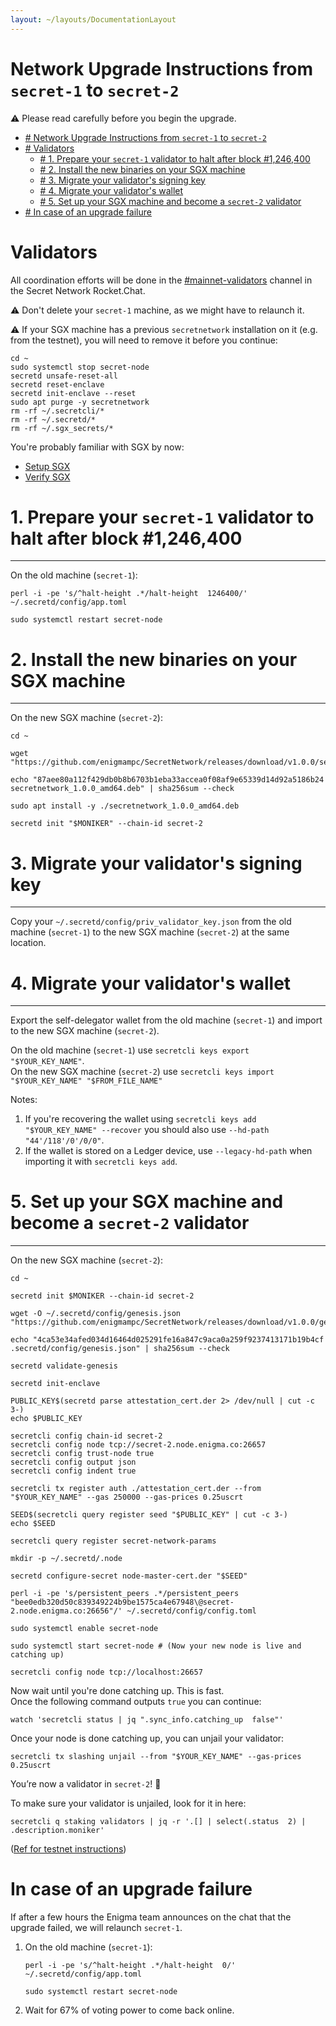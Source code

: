 ```yaml
---
layout: ~/layouts/DocumentationLayout
---
```


# Network Upgrade Instructions from `secret-1` to `secret-2`


⚠️ Please read carefully before you begin the upgrade.

- [# Network Upgrade Instructions from `secret-1` to `secret-2`](#-network-upgrade-instructions-from-secret-1-to-secret-2)
- [# Validators](#-validators)
  - [# 1. Prepare your `secret-1` validator to halt after block #1,246,400](#-1-prepare-your-secret-1-validator-to-halt-after-block-1246400)
  - [# 2. Install the new binaries on your SGX machine](#-2-install-the-new-binaries-on-your-sgx-machine)
  - [# 3. Migrate your validator's signing key](#-3-migrate-your-validators-signing-key)
  - [# 4. Migrate your validator's wallet](#-4-migrate-your-validators-wallet)
  - [# 5. Set up your SGX machine and become a `secret-2` validator](#-5-set-up-your-sgx-machine-and-become-a-secret-2-validator)
- [# In case of an upgrade failure](#-in-case-of-an-upgrade-failure)

# Validators


All coordination efforts will be done in the [#mainnet-validators](https://chat.scrt.network/channel/mainnet-validators) channel in the Secret Network Rocket.Chat.

⚠️ Don't delete your `secret-1` machine, as we might have to relaunch it.

⚠️ If your SGX machine has a previous `secretnetwork` installation on it (e.g. from the testnet), you will need to remove it before you continue:

```
cd ~
sudo systemctl stop secret-node
secretd unsafe-reset-all
secretd reset-enclave
secretd init-enclave --reset
sudo apt purge -y secretnetwork
rm -rf ~/.secretcli/*
rm -rf ~/.secretd/*
rm -rf ~/.sgx_secrets/*

```

You're probably familiar with SGX by now:

*   [Setup SGX](/validators-and-full-nodes/setup-sgx.html)
*   [Verify SGX](/validators-and-full-nodes/verify-sgx.html)

# 1. Prepare your `secret-1` validator to halt after block #1,246,400
------------------------------------------------------------------------------------------------------------------------------------------

On the old machine (`secret-1`):

```
perl -i -pe 's/^halt-height .*/halt-height  1246400/' ~/.secretd/config/app.toml

sudo systemctl restart secret-node

```

# 2. Install the new binaries on your SGX machine
-----------------------------------------------------------------------------------------------------

On the new SGX machine (`secret-2`):

```
cd ~

wget "https://github.com/enigmampc/SecretNetwork/releases/download/v1.0.0/secretnetwork_1.0.0_amd64.deb"

echo "87aee80a112f429db0b8b6703b1eba33accea0f08af9e65339d14d92a5186b24 secretnetwork_1.0.0_amd64.deb" | sha256sum --check

sudo apt install -y ./secretnetwork_1.0.0_amd64.deb

secretd init "$MONIKER" --chain-id secret-2

```

# 3. Migrate your validator's signing key
-------------------------------------------------------------------------------------

Copy your `~/.secretd/config/priv_validator_key.json` from the old machine (`secret-1`) to the new SGX machine (`secret-2`) at the same location.

# 4. Migrate your validator's wallet
---------------------------------------------------------------------------

Export the self-delegator wallet from the old machine (`secret-1`) and import to the new SGX machine (`secret-2`).

On the old machine (`secret-1`) use `secretcli keys export "$YOUR_KEY_NAME"`.  
On the new SGX machine (`secret-2`) use `secretcli keys import "$YOUR_KEY_NAME" "$FROM_FILE_NAME"`

Notes:

1.  If you're recovering the wallet using `secretcli keys add "$YOUR_KEY_NAME" --recover` you should also use `--hd-path "44'/118'/0'/0/0"`.
2.  If the wallet is stored on a Ledger device, use `--legacy-hd-path` when importing it with `secretcli keys add`.

# 5. Set up your SGX machine and become a `secret-2` validator
-----------------------------------------------------------------------------------------------------------------------------

On the new SGX machine (`secret-2`):

```
cd ~

secretd init $MONIKER --chain-id secret-2

wget -O ~/.secretd/config/genesis.json "https://github.com/enigmampc/SecretNetwork/releases/download/v1.0.0/genesis.json"

echo "4ca53e34afed034d16464d025291fe16a847c9aca0a259f9237413171b19b4cf .secretd/config/genesis.json" | sha256sum --check

secretd validate-genesis

secretd init-enclave

PUBLIC_KEY$(secretd parse attestation_cert.der 2> /dev/null | cut -c 3-)
echo $PUBLIC_KEY

secretcli config chain-id secret-2
secretcli config node tcp://secret-2.node.enigma.co:26657
secretcli config trust-node true
secretcli config output json
secretcli config indent true

secretcli tx register auth ./attestation_cert.der --from "$YOUR_KEY_NAME" --gas 250000 --gas-prices 0.25uscrt

SEED$(secretcli query register seed "$PUBLIC_KEY" | cut -c 3-)
echo $SEED

secretcli query register secret-network-params

mkdir -p ~/.secretd/.node

secretd configure-secret node-master-cert.der "$SEED"

perl -i -pe 's/persistent_peers .*/persistent_peers  "bee0edb320d50c839349224b9be1575ca4e67948\@secret-2.node.enigma.co:26656"/' ~/.secretd/config/config.toml

sudo systemctl enable secret-node

sudo systemctl start secret-node # (Now your new node is live and catching up)

secretcli config node tcp://localhost:26657

```

Now wait until you're done catching up. This is fast.  
Once the following command outputs `true` you can continue:

```
watch 'secretcli status | jq ".sync_info.catching_up  false"'

```

Once your node is done catching up, you can unjail your validator:

```
secretcli tx slashing unjail --from "$YOUR_KEY_NAME" --gas-prices 0.25uscrt

```

You’re now a validator in `secret-2`! 🎉

To make sure your validator is unjailed, look for it in here:

```
secretcli q staking validators | jq -r '.[] | select(.status  2) | .description.moniker'

```

([Ref for testnet instructions](/testnet/run-full-node-testnet.html))

# In case of an upgrade failure


If after a few hours the Enigma team announces on the chat that the upgrade failed, we will relaunch `secret-1`.

1.  On the old machine (`secret-1`):
    
    ```
    perl -i -pe 's/^halt-height .*/halt-height  0/' ~/.secretd/config/app.toml
    
    sudo systemctl restart secret-node
    
    ```
    
2.  Wait for 67% of voting power to come back online.
    
